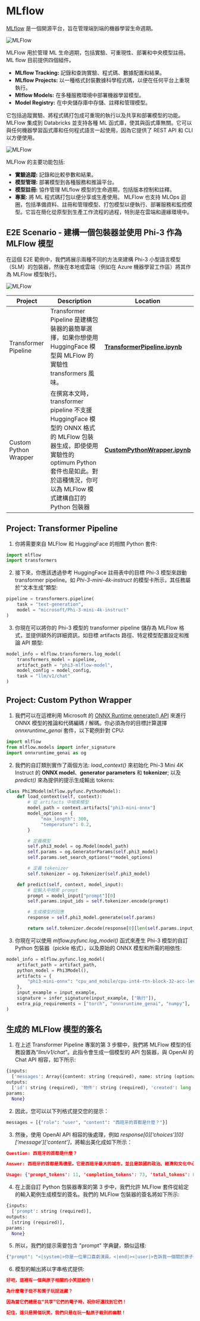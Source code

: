 ﻿# **MLflow**

[MLflow](https://mlflow.org/) 是一個開源平台，旨在管理端到端的機器學習生命週期。

![MLFlow](../../imgs/03/MLflow/MlFlowmlops.png)

MLFlow 用於管理 ML 生命週期，包括實驗、可重現性、部署和中央模型註冊。ML flow 目前提供四個組件。

- **MLflow Tracking:** 記錄和查詢實驗、程式碼、數據配置和結果。
- **MLflow Projects:** 以一種格式封裝數據科學程式碼，以便在任何平台上重現執行。
- **Mlflow Models:** 在多種服務環境中部署機器學習模型。
- **Model Registry:** 在中央儲存庫中存儲、註釋和管理模型。

它包括追蹤實驗、將程式碼打包成可重現的執行以及共享和部署模型的功能。MLFlow 集成到 Databricks 並支持各種 ML 函式庫，使其與函式庫無關。它可以與任何機器學習函式庫和任何程式語言一起使用，因為它提供了 REST API 和 CLI 以方便使用。

![MLFlow](../../imgs/03/MLflow/MLflow2.png)

MLFlow 的主要功能包括:

- **實驗追蹤:** 記錄和比較參數和結果。
- **模型管理:** 部署模型到各種服務和推論平台。
- **模型註冊:** 協作管理 MLflow 模型的生命週期，包括版本控制和註釋。
- **專案:** 將 ML 程式碼打包以便分享或生產使用。
MLFlow 也支持 MLOps 迴圈，包括準備資料、註冊和管理模型、打包模型以便執行、部署服務和監控模型。它旨在簡化從原型到生產工作流程的過程，特別是在雲端和邊緣環境中。

## **E2E Scenario - 建構一個包裝器並使用 Phi-3 作為 MLFlow 模型**

在這個 E2E 範例中，我們將展示兩種不同的方法來建構 Phi-3 小型語言模型（SLM）的包裝器，然後在本地或雲端（例如在 Azure 機器學習工作區）將其作為 MLFlow 模型執行。

![MLFlow](../../imgs/03/MLflow/MlFlow1.png)

| Project | Description | Location |
| ------------ | ----------- | -------- |
| Transformer Pipeline | Transformer Pipeline 是建構包裝器的最簡單選擇，如果你想使用 HuggingFace 模型與 MLFlow 的實驗性 transformers 風味。 | [**TransformerPipeline.ipynb**](E2E_Phi-3-MLflow_TransformerPipeline.ipynb) |
| Custom Python Wrapper | 在撰寫本文時，transformer pipeline 不支援 HuggingFace 模型的 ONNX 格式的 MLFlow 包裝器生成，即使使用實驗性的 optimum Python 套件也是如此。對於這種情況，你可以為 MLFlow 模式建構自訂的 Python 包裝器 | [**CustomPythonWrapper.ipynb**](E2E_Phi-3-MLflow_CustomPythonWrapper.ipynb)

## Project: Transformer Pipeline

1. 你將需要來自 MLFlow 和 HuggingFace 的相關 Python 套件:

``` Python
import mlflow
import transformers
```

2. 接下來，你應該透過參考 HuggingFace 註冊表中的目標 Phi-3 模型來啟動 transformer pipeline。如 _Phi-3-mini-4k-instruct_ 的模型卡所示，其任務屬於“文本生成”類型:

``` Python
pipeline = transformers.pipeline(
    task = "text-generation",
    model = "microsoft/Phi-3-mini-4k-instruct"
)
```

3. 你現在可以將你的 Phi-3 模型的 transformer pipeline 儲存為 MLFlow 格式，並提供額外的詳細資訊，如目標 artifacts 路徑、特定模型配置設定和推論 API 類型:

``` Python
model_info = mlflow.transformers.log_model(
    transformers_model = pipeline,
    artifact_path = "phi3-mlflow-model",
    model_config = model_config,
    task = "llm/v1/chat"
)
```

## Project: Custom Python Wrapper

1. 我們可以在這裡利用 Microsoft 的 [ONNX Runtime generate() API](https://github.com/microsoft/onnxruntime-genai) 來進行 ONNX 模型的推論和代碼編碼 / 解碼。你必須為你的目標計算選擇 _onnxruntime_genai_ 套件，以下範例針對 CPU:

``` Python
import mlflow
from mlflow.models import infer_signature
import onnxruntime_genai as og
```

2. 我們的自訂類別實作了兩個方法: _load_context()_ 來初始化 Phi-3 Mini 4K Instruct 的 **ONNX model**、**generator parameters** 和 **tokenizer**; 以及 _predict()_ 來為提供的提示生成輸出 tokens:

``` Python
class Phi3Model(mlflow.pyfunc.PythonModel):
    def load_context(self, context):
        # 從 artifacts 中檢索模型
        model_path = context.artifacts["phi3-mini-onnx"]
        model_options = {
             "max_length": 300,
             "temperature": 0.2,
        }

        # 定義模型
        self.phi3_model = og.Model(model_path)
        self.params = og.GeneratorParams(self.phi3_model)
        self.params.set_search_options(**model_options)

        # 定義 tokenizer
        self.tokenizer = og.Tokenizer(self.phi3_model)

    def predict(self, context, model_input):
        # 從輸入中檢索 prompt
        prompt = model_input["prompt"][0]
        self.params.input_ids = self.tokenizer.encode(prompt)

        # 生成模型的回應
        response = self.phi3_model.generate(self.params)

        return self.tokenizer.decode(response[0][len(self.params.input_ids):])
```

3. 你現在可以使用 _mlflow.pyfunc.log_model()_ 函式來產生 Phi-3 模型的自訂 Python 包裝器（pickle 格式），以及原始的 ONNX 模型和所需的相依性:

``` Python
model_info = mlflow.pyfunc.log_model(
    artifact_path = artifact_path,
    python_model = Phi3Model(),
    artifacts = {
        "phi3-mini-onnx": "cpu_and_mobile/cpu-int4-rtn-block-32-acc-level-4",
    },
    input_example = input_example,
    signature = infer_signature(input_example, ["執行"]),
    extra_pip_requirements = ["torch", "onnxruntime_genai", "numpy"],
)
```

## 生成的 MLFlow 模型的簽名

1. 在上述 Transformer Pipeline 專案的第 3 步驟中，我們將 MLFlow 模型的任務設置為“_llm/v1/chat_”。此指令會生成一個模型的 API 包裝器，與 OpenAI 的 Chat API 相容，如下所示:

``` Python
{inputs:
  ['messages': Array({content: string (required), name: string (optional), role: string (required)}) (required), 'temperature': double (optional), 'max_tokens': long (optional), 'stop': Array(string) (optional), 'n': long (optional), 'stream': boolean (optional)],
outputs:
  ['id': string (required), '物件': string (required), 'created': long (required), 'model': string (required), 'choices': Array({finish_reason: string (required), index: long (required), message: {content: string (required), name: string (optional), role: string (required)} (required)}) (required), 'usage': {completion_tokens: long (required), prompt_tokens: long (required), total_tokens: long (required)} (required)],
params:
  None}
```

2. 因此，您可以以下列格式提交您的提示：

``` Python
messages = [{"role": "user", "content": "西班牙的首都是什麼？"}]
```

3. 然後，使用 OpenAI API 相容的後處理，例如 _response[0][‘choices’][0][‘message’][‘content’]_，將輸出美化成如下所示：

``` JSON
Question: 西班牙的首都是什麼？

Answer: 西班牙的首都是馬德里。它是西班牙最大的城市，並且是該國的政治、經濟和文化中心。馬德里位於伊比利亞半島的中心，以其豐富的歷史、藝術和建築而聞名，包括皇家宮殿、普拉多博物館和馬約爾廣場。

Usage: {'prompt_tokens': 11, 'completion_tokens': 73, 'total_tokens': 84}
```

4. 在上面自訂 Python 包裝器專案的第 3 步中，我們允許 MLFlow 套件從給定的輸入範例生成模型的簽名。我們的 MLFlow 包裝器的簽名將如下所示:

``` Python
{inputs:
  ['prompt': string (required)],
outputs:
  [string (required)],
params:
  None}
```

5. 所以，我們的提示需要包含 "prompt" 字典鍵，類似這樣:

``` Python
{"prompt": "<|system|>你是一位單口喜劇演員。<|end|><|user|>告訴我一個關於原子的笑話<|end|><|assistant|>",}
```

6. 模型的輸出將以字串格式提供:

``` JSON
好吧，這裡有一個與原子相關的小笑話給你！

為什麼電子從不和質子玩捉迷藏？

因為當它們總是在“共享”它們的電子時，祝你好運找到它們！

記住，這只是開個玩笑，我們只是在玩一點原子級別的幽默！
```

